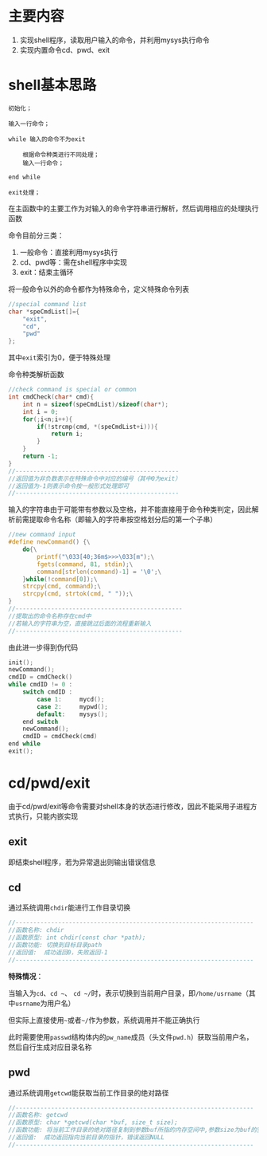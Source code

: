 # 主要内容

1. 实现shell程序，读取用户输入的命令，并利用mysys执行命令
2. 实现内置命令cd、pwd、exit

# shell基本思路

```
初始化；

输入一行命令；

while 输入的命令不为exit

	根据命令种类进行不同处理；
	输入一行命令；

end while

exit处理；
```

在主函数中的主要工作为对输入的命令字符串进行解析，然后调用相应的处理执行函数

命令目前分三类：

1. 一般命令：直接利用mysys执行
2. cd、pwd等：需在shell程序中实现
3. exit：结束主循环

将一般命令以外的命令都作为特殊命令，定义特殊命令列表

```c
//special command list
char *speCmdList[]={
    "exit",
    "cd",
    "pwd"
};
```

其中`exit`索引为0，便于特殊处理

命令种类解析函数

```c
//check command is special or common
int cmdCheck(char* cmd){
    int n = sizeof(speCmdList)/sizeof(char*);
    int i = 0;
    for(;i<n;i++){
        if(!strcmp(cmd, *(speCmdList+i))){
            return i;
        }
    }
    return -1;
}
//----------------------------------------------
//返回值为非负数表示在特殊命令中对应的编号（其中0为exit）
//返回值为-1则表示命令按一般形式处理即可
//----------------------------------------------
```

输入的字符串由于可能带有参数以及空格，并不能直接用于命令种类判定，因此解析前需提取命令名称（即输入的字符串按空格划分后的第一个子串）

```c
//new command input
#define newCommand() {\
    do{\
        printf("\033[40;36m$>>>\033[m");\
        fgets(command, 81, stdin);\
        command[strlen(command)-1] = '\0';\
    }while(!command[0]);\
    strcpy(cmd, command);\
    strcpy(cmd, strtok(cmd, " "));\
}
//-----------------------------------------------
//提取出的命令名称存在cmd中
//若输入的字符串为空，直接跳过后面的流程重新输入
//-----------------------------------------------
```

由此进一步得到伪代码	

```c
init();
newCommand();
cmdID = cmdCheck()
while cmdID != 0 :
    switch cmdID :
        case 1:		mycd();
        case 2:		mypwd();
        default:	mysys();
	end switch
    newCommand();
	cmdID = cmdCheck(cmd)
end while
exit();
```

# cd/pwd/exit

由于cd/pwd/exit等命令需要对shell本身的状态进行修改，因此不能采用子进程方式执行，只能内嵌实现

## exit

即结束shell程序，若为异常退出则输出错误信息

## cd

通过系统调用`chdir`能进行工作目录切换

```c
//-------------------------------------------------------------------
//函数名称:	chdir
//函数原型:	int chdir(const char *path); 
//函数功能:	切换到目标目录path
//返回值:	成功返回0，失败返回-1
//-------------------------------------------------------------------
```

**特殊情况**：

当输入为`cd`、`cd ~`、 `cd ~/`时，表示切换到当前用户目录，即`/home/usrname`（其中`usrname`为用户名）

但实际上直接使用`~`或者`~/`作为参数，系统调用并不能正确执行

此时需要使用`passwd`结构体内的`pw_name`成员（头文件`pwd.h`）获取当前用户名，然后自行生成对应目录名称

## pwd

通过系统调用`getcwd`能获取当前工作目录的绝对路径

```c
//-------------------------------------------------------------------
//函数名称:	getcwd
//函数原型:	char *getcwd(char *buf, size_t size);
//函数功能:	将当前工作目录的绝对路径复制到参数buf所指的内存空间中,参数size为buf的空间大小
//返回值:	成功返回指向当前目录的指针，错误返回NULL
//-------------------------------------------------------------------
```

